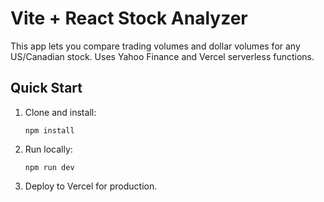 # Vite + React Stock Analyzer

This app lets you compare trading volumes and dollar volumes for any US/Canadian stock. Uses Yahoo Finance and Vercel serverless functions.

## Quick Start

1. Clone and install:  
   ```
   npm install
   ```
2. Run locally:  
   ```
   npm run dev
   ```
3. Deploy to Vercel for production.
